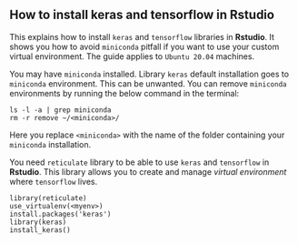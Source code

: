 ## How to install keras and tensorflow in Rstudio

This explains how to install `keras` and `tensorflow` libraries in **Rstudio**.
It shows you how to avoid `miniconda` pitfall if you want to use your custom
virtual environment. The guide applies to `Ubuntu 20.04` machines.

You may have `miniconda` installed. Library `keras` default installation goes to
`miniconda` environment. This can be unwanted. You can remove `miniconda`
environments by running the below command in the terminal:

```
ls -l -a | grep miniconda
rm -r remove ~/<miniconda>/
```

Here you replace `<miniconda>` with the name of the folder containing your
`miniconda` installation.

You need `reticulate` library to be able to use `keras` and `tensorflow` in
**Rstudio**. This library allows you to create and manage *virtual environment*
where `tensorflow` lives.

```
library(reticulate)
use_virtualenv(<myenv>)
install.packages('keras')
library(keras)
install_keras()
```

